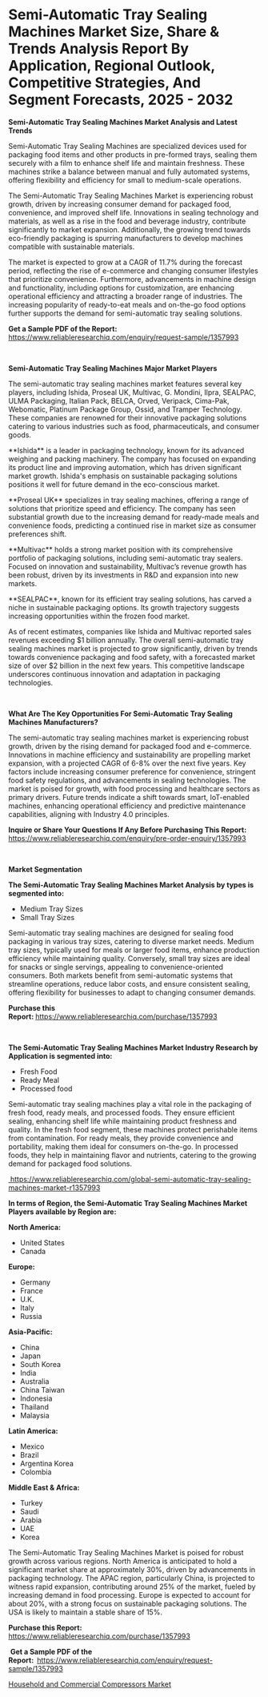 <p><h1>Semi-Automatic Tray Sealing Machines Market Size, Share & Trends Analysis Report By Application, Regional Outlook, Competitive Strategies, And Segment Forecasts, 2025 - 2032</h1></p><p><strong>Semi-Automatic Tray Sealing Machines Market Analysis and Latest Trends</strong></p>
<p><p>Semi-Automatic Tray Sealing Machines are specialized devices used for packaging food items and other products in pre-formed trays, sealing them securely with a film to enhance shelf life and maintain freshness. These machines strike a balance between manual and fully automated systems, offering flexibility and efficiency for small to medium-scale operations.</p><p>The Semi-Automatic Tray Sealing Machines Market is experiencing robust growth, driven by increasing consumer demand for packaged food, convenience, and improved shelf life. Innovations in sealing technology and materials, as well as a rise in the food and beverage industry, contribute significantly to market expansion. Additionally, the growing trend towards eco-friendly packaging is spurring manufacturers to develop machines compatible with sustainable materials.</p><p>The market is expected to grow at a CAGR of 11.7% during the forecast period, reflecting the rise of e-commerce and changing consumer lifestyles that prioritize convenience. Furthermore, advancements in machine design and functionality, including options for customization, are enhancing operational efficiency and attracting a broader range of industries. The increasing popularity of ready-to-eat meals and on-the-go food options further supports the demand for semi-automatic tray sealing solutions.</p></p>
<p><strong>Get a Sample PDF of the Report:&nbsp;</strong> <a href="https://www.reliableresearchiq.com/enquiry/request-sample/1357993?utm_campaign=2743&utm_medium=2&utm_source=Github&utm_content=ia&utm_term=24022025&utm_id=semi-automatic-tray-sealing-machines">https://www.reliableresearchiq.com/enquiry/request-sample/1357993</a></p>
<p>&nbsp;</p>
<p><strong>Semi-Automatic Tray Sealing Machines Major Market Players</strong></p>
<p><p>The semi-automatic tray sealing machines market features several key players, including Ishida, Proseal UK, Multivac, G. Mondini, Ilpra, SEALPAC, ULMA Packaging, Italian Pack, BELCA, Orved, Veripack, Cima-Pak, Webomatic, Platinum Package Group, Ossid, and Tramper Technology. These companies are renowned for their innovative packaging solutions catering to various industries such as food, pharmaceuticals, and consumer goods.</p><p>**Ishida** is a leader in packaging technology, known for its advanced weighing and packing machinery. The company has focused on expanding its product line and improving automation, which has driven significant market growth. Ishida's emphasis on sustainable packaging solutions positions it well for future demand in the eco-conscious market.</p><p>**Proseal UK** specializes in tray sealing machines, offering a range of solutions that prioritize speed and efficiency. The company has seen substantial growth due to the increasing demand for ready-made meals and convenience foods, predicting a continued rise in market size as consumer preferences shift.</p><p>**Multivac** holds a strong market position with its comprehensive portfolio of packaging solutions, including semi-automatic tray sealers. Focused on innovation and sustainability, Multivac’s revenue growth has been robust, driven by its investments in R&D and expansion into new markets.</p><p>**SEALPAC**, known for its efficient tray sealing solutions, has carved a niche in sustainable packaging options. Its growth trajectory suggests increasing opportunities within the frozen food market.</p><p>As of recent estimates, companies like Ishida and Multivac reported sales revenues exceeding $1 billion annually. The overall semi-automatic tray sealing machines market is projected to grow significantly, driven by trends towards convenience packaging and food safety, with a forecasted market size of over $2 billion in the next few years. This competitive landscape underscores continuous innovation and adaptation in packaging technologies.</p></p>
<p>&nbsp;</p>
<p><strong>What Are The Key Opportunities For Semi-Automatic Tray Sealing Machines Manufacturers?</strong></p>
<p><p>The semi-automatic tray sealing machines market is experiencing robust growth, driven by the rising demand for packaged food and e-commerce. Innovations in machine efficiency and sustainability are propelling market expansion, with a projected CAGR of 6-8% over the next five years. Key factors include increasing consumer preference for convenience, stringent food safety regulations, and advancements in sealing technologies. The market is poised for growth, with food processing and healthcare sectors as primary drivers. Future trends indicate a shift towards smart, IoT-enabled machines, enhancing operational efficiency and predictive maintenance capabilities, aligning with Industry 4.0 principles.</p></p>
<p><strong>Inquire or Share Your Questions If Any Before Purchasing This Report:</strong> <a href="https://www.reliableresearchiq.com/enquiry/pre-order-enquiry/1357993?utm_campaign=2743&utm_medium=2&utm_source=Github&utm_content=ia&utm_term=24022025&utm_id=semi-automatic-tray-sealing-machines">https://www.reliableresearchiq.com/enquiry/pre-order-enquiry/1357993</a></p>
<p>&nbsp;</p>
<p><strong>Market Segmentation</strong></p>
<p><strong>The Semi-Automatic Tray Sealing Machines Market Analysis by types is segmented into:</strong></p>
<p><ul><li>Medium Tray Sizes</li><li>Small Tray Sizes</li></ul></p>
<p><p>Semi-automatic tray sealing machines are designed for sealing food packaging in various tray sizes, catering to diverse market needs. Medium tray sizes, typically used for meals or larger food items, enhance production efficiency while maintaining quality. Conversely, small tray sizes are ideal for snacks or single servings, appealing to convenience-oriented consumers. Both markets benefit from semi-automatic systems that streamline operations, reduce labor costs, and ensure consistent sealing, offering flexibility for businesses to adapt to changing consumer demands.</p></p>
<p><strong>Purchase this Report:&nbsp;</strong><a href="https://www.reliableresearchiq.com/purchase/1357993?utm_campaign=2743&utm_medium=2&utm_source=Github&utm_content=ia&utm_term=24022025&utm_id=semi-automatic-tray-sealing-machines">https://www.reliableresearchiq.com/purchase/1357993</a></p>
<p>&nbsp;</p>
<p><strong>The Semi-Automatic Tray Sealing Machines Market Industry Research by Application is segmented into:</strong></p>
<p><ul><li>Fresh Food</li><li>Ready Meal</li><li>Processed food</li></ul></p>
<p><p>Semi-automatic tray sealing machines play a vital role in the packaging of fresh food, ready meals, and processed foods. They ensure efficient sealing, enhancing shelf life while maintaining product freshness and quality. In the fresh food segment, these machines protect perishable items from contamination. For ready meals, they provide convenience and portability, making them ideal for consumers on-the-go. In processed foods, they help in maintaining flavor and nutrients, catering to the growing demand for packaged food solutions.</p></p>
<p><a href="https://www.reliableresearchiq.com/global-semi-automatic-tray-sealing-machines-market-r1357993?utm_campaign=2743&utm_medium=2&utm_source=Github&utm_content=ia&utm_term=24022025&utm_id=semi-automatic-tray-sealing-machines">&nbsp;https://www.reliableresearchiq.com/global-semi-automatic-tray-sealing-machines-market-r1357993</a></p>
<p><strong>In terms of Region, the Semi-Automatic Tray Sealing Machines Market Players available by Region are:</strong></p>
<p>
    <p> <strong> North America: </strong>
        <ul>
            <li>United States</li>
            <li>Canada</li>
        </ul>
        </p> 
    <p> <strong> Europe: </strong>
        <ul>
            <li>Germany</li>
            <li>France</li>
            <li>U.K.</li>
            <li>Italy</li>
            <li>Russia</li>
        </ul>
        </p> 
    <p> <strong> Asia-Pacific: </strong>
        <ul>
            <li>China</li>
            <li>Japan</li>
            <li>South Korea</li>
            <li>India</li>
            <li>Australia</li>
            <li>China Taiwan</li>
            <li>Indonesia</li>
            <li>Thailand</li>
            <li>Malaysia</li>
        </ul>
        </p> 
    <p> <strong> Latin America: </strong>
        <ul>
            <li>Mexico</li>
            <li>Brazil</li>
            <li>Argentina Korea</li>
            <li>Colombia</li>
        </ul>
        </p> 
    <p> <strong> Middle East & Africa: </strong>
        <ul>
            <li>Turkey</li>
            <li>Saudi</li>
            <li>Arabia</li>
            <li>UAE</li>
            <li>Korea</li>
        </ul>
    </p>
    </p>
<p><p>The Semi-Automatic Tray Sealing Machines Market is poised for robust growth across various regions. North America is anticipated to hold a significant market share at approximately 30%, driven by advancements in packaging technology. The APAC region, particularly China, is projected to witness rapid expansion, contributing around 25% of the market, fueled by increasing demand in food processing. Europe is expected to account for about 20%, with a strong focus on sustainable packaging solutions. The USA is likely to maintain a stable share of 15%.</p></p>
<p><strong>Purchase this Report: </strong><a href="https://www.reliableresearchiq.com/purchase/1357993?utm_campaign=2743&utm_medium=2&utm_source=Github&utm_content=ia&utm_term=24022025&utm_id=semi-automatic-tray-sealing-machines">https://www.reliableresearchiq.com/purchase/1357993</a></p>
<p>&nbsp;<strong>Get a Sample PDF of the Report:&nbsp;&nbsp;</strong><a href="https://www.reliableresearchiq.com/enquiry/request-sample/1357993?utm_campaign=2743&utm_medium=2&utm_source=Github&utm_content=ia&utm_term=24022025&utm_id=semi-automatic-tray-sealing-machines">https://www.reliableresearchiq.com/enquiry/request-sample/1357993</a></p>
<p><strong></strong></p>
<p><p><a href="https://github.com/rahebeinum/Market-Research-Report-List-1/blob/main/household-and-commercial-compressors-market.md?utm_campaign=2743&utm_medium=2&utm_source=Github&utm_content=ia&utm_term=24022025&utm_id=semi-automatic-tray-sealing-machines">Household and Commercial Compressors Market</a></p></p>